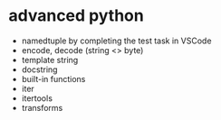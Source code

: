 # advanced python
- namedtuple by completing the test task in VSCode
- encode, decode (string <> byte)
- template string
- docstring
- built-in functions
- iter
- itertools
- transforms